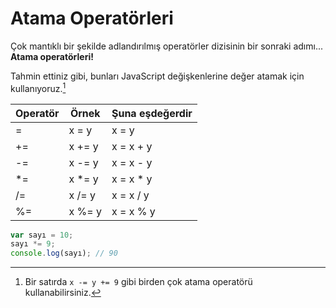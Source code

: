 # Atama Operatörleri

Çok mantıklı bir şekilde adlandırılmış operatörler dizisinin bir sonraki adımı... **Atama operatörleri!**

Tahmin ettiniz gibi, bunları JavaScript değişkenlerine değer atamak için kullanıyoruz.[^1]

| Operatör | Örnek | Şuna eşdeğerdir |
| -------- | ---- | -------- |
| = | x = y | x = y |
| += | x += y | x = x + y |
| -= | x -= y | x = x - y |
| *= | x *= y | x = x * y |
| /= | x /= y | x = x / y |
| %= | x %= y | x = x % y |

  [^1]: Bir satırda `x -= y += 9` gibi birden çok atama operatörü kullanabilirsiniz.

```javascript
var sayı = 10;
sayı *= 9;
console.log(sayı); // 90
```